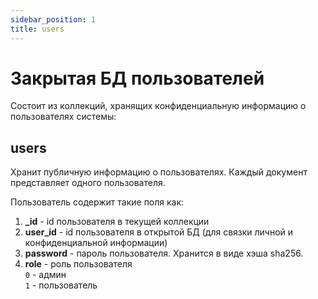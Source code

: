 ```yaml
---
sidebar_position: 1
title: users
---
```


# Закрытая БД пользователей

Состоит из коллекций, хранящих конфиденциальную информацию о пользователях системы:

## users  

Хранит публичную информацию о пользователях. Каждый документ представляет одного пользователя.  

Пользователь содержит такие поля как:  
1. **_id** - id пользователя в текущей коллекции
2. **user_id** - id пользователя в открытой БД (для связки личной и конфиденциальной информации)
3. **password** - пароль пользователя. Хранится в виде хэша sha256. 
4. **role** - роль пользователя  
`0` - админ  
`1` - пользователь  


